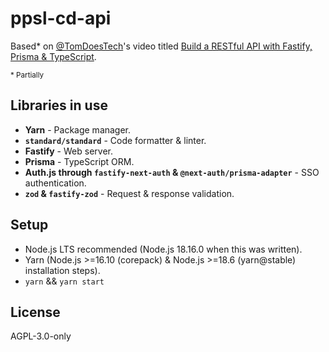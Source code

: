 # ppsl-cd-api

Based\* on [@TomDoesTech](https://github.com/TomDoesTech)'s video titled [Build a RESTful API with Fastify, Prisma & TypeScript](https://www.youtube.com/watch?v=LMoMHP44-xM).

<small>\* Partially</small>

## Libraries in use

* **Yarn** - Package manager.
* **`standard/standard`** - Code formatter & linter.
* **Fastify** - Web server.
* **Prisma** - TypeScript ORM.
* **Auth.js through `fastify-next-auth` & `@next-auth/prisma-adapter`** - SSO authentication.
* **`zod` & `fastify-zod`** - Request & response validation.

## Setup

* Node.js LTS recommended (Node.js 18.16.0 when this was written).
* Yarn (Node.js >=16.10 (corepack) & Node.js >=18.6 (yarn@stable) installation steps).
* `yarn` && `yarn start`

## License

AGPL-3.0-only
